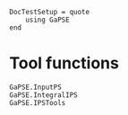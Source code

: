 ```@meta
DocTestSetup = quote
    using GaPSE
end
```

# Tool functions

```@docs
GaPSE.InputPS
GaPSE.IntegralIPS
GaPSE.IPSTools
```